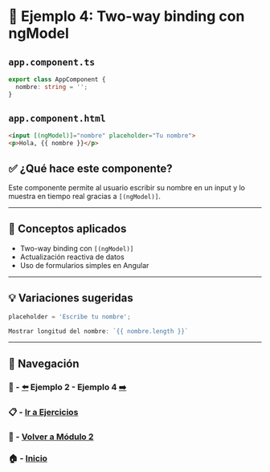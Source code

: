 # 🧪 Ejemplo 4: Two-way binding con ngModel

## `app.component.ts`
```ts
export class AppComponent {
  nombre: string = '';
}
```

## `app.component.html`
```html
<input [(ngModel)]="nombre" placeholder="Tu nombre">
<p>Hola, {{ nombre }}</p>
```

## ✅ ¿Qué hace este componente?
Este componente permite al usuario escribir su nombre en un input y lo muestra en tiempo real gracias a `[(ngModel)]`.

---

## 🧠 Conceptos aplicados
- Two-way binding con `[(ngModel)]`
- Actualización reactiva de datos
- Uso de formularios simples en Angular

---

## 💡 Variaciones sugeridas
```ts
placeholder = 'Escribe tu nombre';
```
```ts
Mostrar longitud del nombre: `{{ nombre.length }}`
```


---

## 🔁 Navegación

### 🧪 - [⬅️](./Ejemplo_2.md) Ejemplo 2 - Ejemplo 4 [➡️](./Ejemplo_4.md)

### 📋 - [Ir a Ejercicios](../../Ejercicios/README.md)

### 📘 - [Volver a Módulo 2](../../Modulo_2.md)

### 🏠 - [Inicio](../../../README.md)

